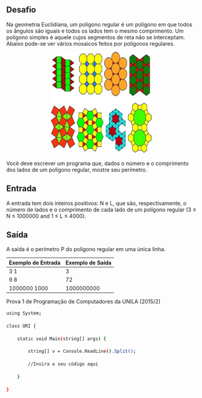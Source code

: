 ## Desafio

Na geometria Euclidiana, um polígono regular é um polígono em que todos os ângulos são iguais e todos os lados tem o mesmo comprimento. Um polígono simples é aquele cujos segmentos de reta não se interceptam. Abaixo pode-se ver vários mosaicos feitos por polígonos regulares.

<p align="center">
	<img src="../../../../assets/poligonos.jpg" width="270" height="270">
</p>

Você deve escrever um programa que, dados o número e o comprimento dos lados de um polígono regular, mostre seu perímetro.


## Entrada

A entrada tem dois inteiros positivos: N e L, que são, respectivamente, o número de lados e o comprimento de cada lado de um polígono regular (3 ≤ N ≤ 1000000 and 1 ≤ L ≤ 4000).

## Saída

A saída é o perímetro P do polígono regular em uma única linha.

| Exemplo de Entrada | Exemplo de Saída|
| ---|--- |
| 3 1  | 3 |
| 9 8  | 72 |
| 1000000 1000  | 1000000000 |

Prova 1 de Programação de Computadores da UNILA (2015/2)

```bash
using System; 

class URI {

    static void Main(string[] args) { 

        string[] v = Console.ReadLine().Split();
            
        //Insira o seu código aqui

    }

}
```
